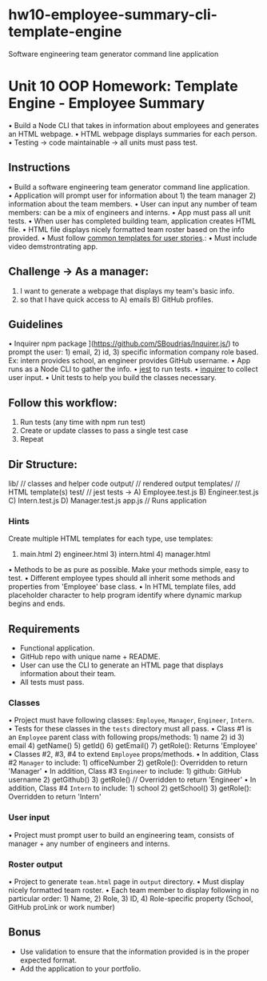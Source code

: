 # hw10-employee-summary-cli-template-engine
Software engineering team generator command line application

# Unit 10 OOP Homework: Template Engine - Employee Summary
• Build a Node CLI that takes in information about employees and generates an HTML webpage.
• HTML webpage displays summaries for each person.
• Testing -> code maintainable -> all units must pass test.

## Instructions
• Build a software engineering team generator command line application.
• Application will prompt user for information about 1) the team manager 2) information about the team members.
• User can input any number of team members: can be a mix of engineers and interns.
• App must pass all unit tests.
• When user has completed building team, application creates HTML file.
• HTML file displays nicely formatted team roster based on the info provided.
• Must follow [common templates for user stories](https://en.wikipedia.org/wiki/User_story#Common_templates).:
• Must include video demstrontrating app.

## Challenge -> As a manager:
1) I want to generate a webpage that displays my team's basic info.
2) so that I have quick access to A) emails B) GitHub profiles.

## Guidelines
• Inquirer npm package ](https://github.com/SBoudrias/Inquirer.js/) to prompt the user: 1) email, 2) id, 3) specific information company role based.
  Ex: intern provides school, an engineer provides GitHub username.
• App runs as a Node CLI to gather the info.
• [jest](https://jestjs.io/) to run tests.
• [inquirer](https://www.npmjs.com/package/inquirer) to collect user input.
• Unit tests to help you build the classes necessary.

## Follow this workflow:
1. Run tests (any time with npm run test)
2. Create or update classes to pass a single test case
3. Repeat

## Dir Structure:
lib/           // classes and helper code
output/        // rendered output
templates/     // HTML template(s)
test/          // jest tests -> A) Employee.test.js B) Engineer.test.js C) Intern.test.js D) Manager.test.js
app.js         // Runs application

### Hints
Create multiple HTML templates for each type, use templates:
1) main.html 2) engineer.html 3) intern.html 4) manager.html

• Methods to be as pure as possible. Make your methods simple, easy to test.
• Different employee types should all inherit some methods and properties from 'Employee' base class.
• In HTML template files, add placeholder character to help program identify where dynamic markup begins and ends.

## Requirements
* Functional application.
* GitHub repo with unique name + README.
* User can use the CLI to generate an HTML page that displays information about their team.
* All tests must pass.

### Classes
• Project must have following classes: `Employee`, `Manager`, `Engineer`, `Intern`.
• Tests for these classes in the `tests` directory must all pass.
• Class #1 is an `Employee` parent class with following props/methods: 1) name 2) id 3) email 4) getName() 5) getId() 6) getEmail() 7) getRole(): Returns 'Employee'
• Classes #2, #3, #4 to extend `Employee` props/methods. 
• In addition, Class #2 `Manager` to include: 1) officeNumber 2) getRole(): Overridden to return 'Manager'
• In addition, Class #3 `Engineer` to include: 1) github: GitHub username 2) getGithub() 3) getRole() // Overridden to return 'Engineer'
• In addition, Class #4 `Intern` to include: 1) school 2) getSchool() 3) getRole(): Overridden to return 'Intern'

### User input
• Project must prompt user to build an engineering team, consists of manager + any number of engineers and interns.

### Roster output
• Project to generate `team.html` page in `output` directory.
• Must display nicely formatted team roster.
• Each team member to display following in no particular order: 1) Name, 2) Role, 3) ID, 4) Role-specific property (School, GitHub proLink or work number)

## Bonus
* Use validation to ensure that the information provided is in the proper expected format.
* Add the application to your portfolio.